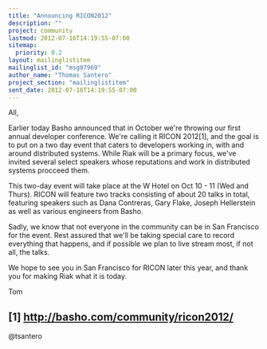 ```yaml
---
title: "Announcing RICON2012"
description: ""
project: community
lastmod: 2012-07-16T14:19:55-07:00
sitemap:
  priority: 0.2
layout: mailinglistitem
mailinglist_id: "msg07969"
author_name: "Thomas Santero"
project_section: "mailinglistitem"
sent_date: 2012-07-16T14:19:55-07:00
---
```



All,

Earlier today Basho announced that in October we're throwing our first
annual developer conference. We're calling it RICON 2012[1], and the goal
is to put on a two day event that caters to developers working in, with and
around distributed systems. While Riak will be a primary focus, we've
invited several select speakers whose reputations and work in distributed
systems procceed them.

This two-day event will take place at the W Hotel on Oct 10 - 11 (Wed and
Thurs). RICON will feature two tracks consisting of about 20 talks in
total, featuring speakers such as Dana Contreras, Gary Flake, Joseph
Hellerstein as well as various engineers from Basho.

Sadly, we know that not everyone in the community can be in San Francisco
for the event. Rest assured that we'll be taking special care to record
everything that happens, and if possible we plan to live stream most, if
not all, the talks.

We hope to see you in San Francisco for RICON later this year, and thank
you for making Riak what it is today.

Tom

[1] http://basho.com/community/ricon2012/
-- 
@tsantero 
